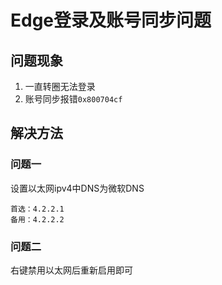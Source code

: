 # Edge登录及账号同步问题

## 问题现象

1. 一直转圈无法登录
2. 账号同步报错`0x800704cf`

## 解决方法

### 问题一

设置以太网ipv4中DNS为微软DNS

```text
首选：4.2.2.1
备用：4.2.2.2
```
### 问题二

右键禁用以太网后重新启用即可
